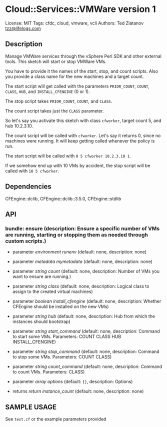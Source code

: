 # Cloud::Services::VMWare version 1

License: MIT
Tags: cfdc, cloud, vmware, vcli
Authors: Ted Zlatanov <tzz@lifelogs.com>

## Description
Manage VMWare services through the vSphere Perl SDK and other external tools.
This sketch will start or stop VMWare VMs.

You have to provide it the names of the start, stop, and count
scripts.  Also you provide a class name for the new machines and a
target count.

The start script will get called with the parameters `PRIOR_COUNT`,
`COUNT`, `CLASS`, `HUB`, and `INSTALL_CFENGINE` (0 or 1).

The stop script takes `PRIOR_COUNT`, `COUNT`, and `CLASS`.

The count script takes just the `CLASS` parameter.

So let's say you activate this sketch with class `cfworker`, target
count 5, and hub 10.2.3.10.

The count script will be called with `cfworker`.  Let's say it returns
0, since no machines were running.  It will keep getting called
whenever the policy is run.

The start script will be called with `0 5 cfworker 10.2.3.10 1`.

If we somehow end up with 10 VMs by accident, the stop script will be
called with `10 5 cfworker`.


## Dependencies
CFEngine::dclib, CFEngine::dclib::3.5.0, CFEngine::stdlib

## API
### bundle: ensure (description: Ensure a specific number of VMs are running, starting or stopping them as needed through custom scripts.)
* parameter _environment_ *runenv* (default: none, description: none)

* parameter _metadata_ *mymetadata* (default: none, description: none)

* parameter _string_ *count* (default: none, description: Number of VMs you want to ensure are running.)

* parameter _string_ *class* (default: none, description: Logical class to assign to the created virtual machines)

* parameter _boolean_ *install_cfengine* (default: none, description: Whether CFEngine should be installed on the new VMs)

* parameter _string_ *hub* (default: none, description: Hub from which the instances should bootstrap)

* parameter _string_ *start_command* (default: none, description: Command to start some VMs.  Parameters: COUNT CLASS HUB INSTALL_CFENGINE)

* parameter _string_ *stop_command* (default: none, description: Command to stop some VMs.  Parameters: COUNT CLASS)

* parameter _string_ *count_command* (default: none, description: Command to count VMs.  Parameters: CLASS)

* parameter _array_ *options* (default: `{}`, description: Options)

* returns _return_ *instance_count* (default: none, description: none)


## SAMPLE USAGE
See `test.cf` or the example parameters provided

